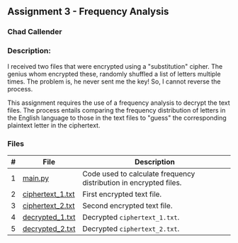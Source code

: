 ## Assignment 3 - Frequency Analysis
### Chad Callender
### Description:

I received two files that were encrypted using a "substitution" cipher. The genius whom encrypted these, randomly shuffled a list of letters multiple times. The problem is, he never sent me the key! So, I cannot reverse the process.

This assignment requires the use of a frequency analysis to decrypt the text files. The process entails comparing the frequency distribution of letters in the English language to those in the text files to "guess" the corresponding plaintext letter in the ciphertext.

### Files

|   #   | File                       | Description                                                |
| :---: | -------------------------- | ---------------------------------------------------------- |
|   1   | [main.py](./main.py)       | Code used to calculate frequency distribution in encrypted files. |
|   2   | [ciphertext_1.txt](./ciphertext_1.txt) | First encrypted text file. |
|   3   | [ciphertext_2.txt](./ciphertext_2.txt) | Second encrypted text file. |
|   4   | [decrypted_1.txt](./decrypted_1.txt)   | Decrypted `ciphertext_1.txt`. |
|   5   | [decrypted_2.txt](./decryptrd_2.txt) | Decrypted `ciphertext_2.txt`. |
